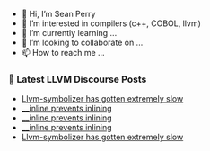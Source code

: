 - 👋 Hi, I’m Sean Perry
- 👀 I’m interested in compilers (c++, COBOL, llvm)
- 🌱 I’m currently learning ...
- 💞️ I’m looking to collaborate on ...
- 📫 How to reach me ...

<!---
s66perry/s66perry is a ✨ special ✨ repository because its `README.md` (this file) appears on your GitHub profile.
You can click the Preview link to take a look at your changes.
--->
### 📕 Latest LLVM Discourse Posts

<!-- DISCOURSE-LLVM:START -->
- [Llvm-symbolizer has gotten extremely slow](https://discourse.llvm.org/t/llvm-symbolizer-has-gotten-extremely-slow/67262#post_10)
- [__inline prevents inlining](https://discourse.llvm.org/t/inline-prevents-inlining/67271#post_5)
- [__inline prevents inlining](https://discourse.llvm.org/t/inline-prevents-inlining/67271#post_4)
- [__inline prevents inlining](https://discourse.llvm.org/t/inline-prevents-inlining/67271#post_3)
- [Llvm-symbolizer has gotten extremely slow](https://discourse.llvm.org/t/llvm-symbolizer-has-gotten-extremely-slow/67262#post_9)
<!-- DISCOURSE-LLVM:END -->
